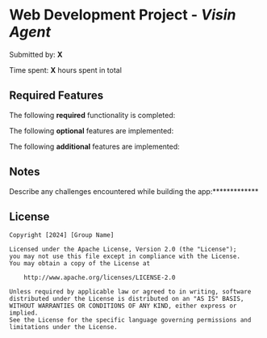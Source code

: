 # Web Development Project - *Visin Agent*

Submitted by: **X**


Time spent: **X** hours spent in total

## Required Features

The following **required** functionality is completed:


The following **optional** features are implemented:


The following **additional** features are implemented:




## Notes

Describe any challenges encountered while building the app:*************


## License

    Copyright [2024] [Group Name]

    Licensed under the Apache License, Version 2.0 (the "License");
    you may not use this file except in compliance with the License.
    You may obtain a copy of the License at

        http://www.apache.org/licenses/LICENSE-2.0

    Unless required by applicable law or agreed to in writing, software
    distributed under the License is distributed on an "AS IS" BASIS,
    WITHOUT WARRANTIES OR CONDITIONS OF ANY KIND, either express or implied.
    See the License for the specific language governing permissions and
    limitations under the License.
